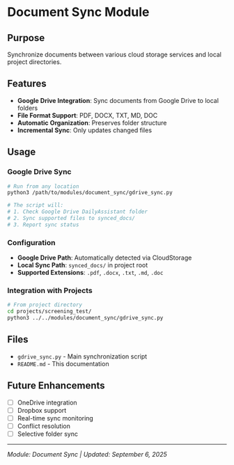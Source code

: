 # Document Sync Module

## Purpose
Synchronize documents between various cloud storage services and local project directories.

## Features
- **Google Drive Integration**: Sync documents from Google Drive to local folders
- **File Format Support**: PDF, DOCX, TXT, MD, DOC
- **Automatic Organization**: Preserves folder structure
- **Incremental Sync**: Only updates changed files

## Usage

### Google Drive Sync
```bash
# Run from any location
python3 /path/to/modules/document_sync/gdrive_sync.py

# The script will:
# 1. Check Google Drive DailyAssistant folder
# 2. Sync supported files to synced_docs/
# 3. Report sync status
```

### Configuration
- **Google Drive Path**: Automatically detected via CloudStorage
- **Local Sync Path**: `synced_docs/` in project root
- **Supported Extensions**: `.pdf`, `.docx`, `.txt`, `.md`, `.doc`

### Integration with Projects
```bash
# From project directory
cd projects/screening_test/
python3 ../../modules/document_sync/gdrive_sync.py
```

## Files
- `gdrive_sync.py` - Main synchronization script
- `README.md` - This documentation

## Future Enhancements
- [ ] OneDrive integration
- [ ] Dropbox support  
- [ ] Real-time sync monitoring
- [ ] Conflict resolution
- [ ] Selective folder sync

---
*Module: Document Sync | Updated: September 6, 2025*
